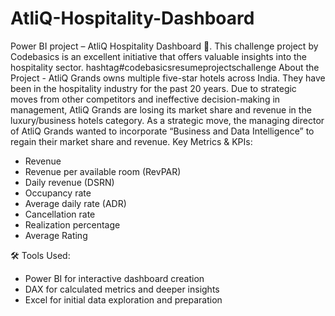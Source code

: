 # AtliQ-Hospitality-Dashboard
Power BI project – AtliQ Hospitality Dashboard 🎉. 
This challenge project by Codebasics is an excellent initiative that offers valuable insights into the hospitality sector. hashtag#codebasicsresumeprojectschallenge
About the Project - AtliQ Grands owns multiple five-star hotels across India. They have been in the hospitality industry for the past 20 years. Due to strategic moves from other competitors and ineffective decision-making in management, AtliQ Grands are losing its market share and revenue in the luxury/business hotels category. As a strategic move, the managing director of AtliQ Grands wanted to incorporate “Business and Data Intelligence” to regain their market share and revenue. 
Key Metrics & KPIs: 
- Revenue
- Revenue per available room (RevPAR) 
- Daily revenue (DSRN) 
- Occupancy rate
- Average daily rate (ADR)
- Cancellation rate
- Realization percentage
- Average Rating

🛠️ Tools Used: 
 - Power BI for interactive dashboard creation 
 - DAX for calculated metrics and deeper insights 
 - Excel for initial data exploration and preparation
